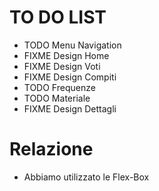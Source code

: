 # TO DO LIST
- TODO Menu Navigation
- FIXME Design Home
- FIXME Design Voti
- FIXME Design Compiti
- TODO Frequenze
- TODO Materiale
- FIXME Design Dettagli

# Relazione

- Abbiamo utilizzato le Flex-Box
